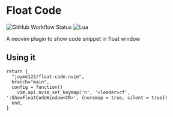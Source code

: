 # Float Code

![GitHub Workflow Status](https://img.shields.io/github/actions/workflow/status/ellisonleao/nvim-plugin-template/lint-test.yml?branch=main&style=for-the-badge)
![Lua](https://img.shields.io/badge/Made%20with%20Lua-blueviolet.svg?style=for-the-badge&logo=lua)

A neovim plugin to show code snippet in float window

## Using it

```
return {
  "joyme123/float-code.nvim",
  branch="main",
  config = function()
    vim.api.nvim_set_keymap('n', '<leader>cf', ':ShowFloatCodeWindow<CR>', {noremap = true, silent = true})
  end,
}
```
